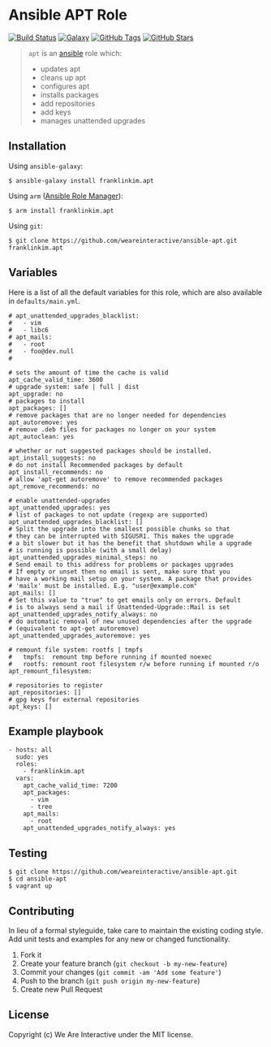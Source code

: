 # Ansible APT Role

[![Build Status](https://img.shields.io/travis/weareinteractive/ansible-apt.svg)](https://travis-ci.org/weareinteractive/ansible-apt)
[![Galaxy](http://img.shields.io/badge/galaxy-franklinkim.apt-blue.svg)](https://galaxy.ansible.com/list#/roles/1366)
[![GitHub Tags](https://img.shields.io/github/tag/weareinteractive/ansible-apt.svg)](https://github.com/weareinteractive/ansible-apt)
[![GitHub Stars](https://img.shields.io/github/stars/weareinteractive/ansible-apt.svg)](https://github.com/weareinteractive/ansible-apt)

> `apt` is an [ansible](http://www.ansible.com) role which:
>
> * updates apt
> * cleans up apt
> * configures apt
> * installs packages
> * add repositories
> * add keys
> * manages unattended upgrades

## Installation

Using `ansible-galaxy`:

```
$ ansible-galaxy install franklinkim.apt
```

Using `arm` ([Ansible Role Manager](https://github.com/mirskytech/ansible-role-manager/)):

```
$ arm install franklinkim.apt
```

Using `git`:

```
$ git clone https://github.com/weareinteractive/ansible-apt.git franklinkim.apt
```

## Variables

Here is a list of all the default variables for this role, which are also available in `defaults/main.yml`.

```
# apt_unattended_upgrades_blacklist:
#   - vim
#   - libc6
# apt_mails:
#   - root
#   - foo@dev.null
#

# sets the amount of time the cache is valid
apt_cache_valid_time: 3600
# upgrade system: safe | full | dist
apt_upgrade: no
# packages to install
apt_packages: []
# remove packages that are no longer needed for dependencies
apt_autoremove: yes
# remove .deb files for packages no longer on your system
apt_autoclean: yes

# whether or not suggested packages should be installed.
apt_install_suggests: no
# do not install Recommended packages by default
apt_install_recommends: no
# allow 'apt-get autoremove' to remove recommended packages
apt_remove_recommends: no

# enable unattended-upgrades
apt_unattended_upgrades: yes
# list of packages to not update (regexp are supported)
apt_unattended_upgrades_blacklist: []
# Split the upgrade into the smallest possible chunks so that
# they can be interrupted with SIGUSR1. This makes the upgrade
# a bit slower but it has the benefit that shutdown while a upgrade
# is running is possible (with a small delay)
apt_unattended_upgrades_minimal_steps: no
# Send email to this address for problems or packages upgrades
# If empty or unset then no email is sent, make sure that you
# have a working mail setup on your system. A package that provides
# 'mailx' must be installed. E.g. "user@example.com"
apt_mails: []
# Set this value to "true" to get emails only on errors. Default
# is to always send a mail if Unattended-Upgrade::Mail is set
apt_unattended_upgrades_notify_always: no
# do automatic removal of new unused dependencies after the upgrade
# (equivalent to apt-get autoremove)
apt_unattended_upgrades_autoremove: yes

# remount file system: rootfs | tmpfs
#   tmpfs:  remount tmp before running if mounted noexec
#   rootfs: remount root filesystem r/w before running if mounted r/o
apt_remount_filesystem:

# repositories to register
apt_repositories: []
# gpg keys for external repositories
apt_keys: []
```

## Example playbook

```
- hosts: all
  sudo: yes
  roles:
    - franklinkim.apt
  vars:
    apt_cache_valid_time: 7200
    apt_packages:
      - vim
      - tree
    apt_mails:
      - root
    apt_unattended_upgrades_notify_always: yes
```

## Testing

```
$ git clone https://github.com/weareinteractive/ansible-apt.git
$ cd ansible-apt
$ vagrant up
```

## Contributing
In lieu of a formal styleguide, take care to maintain the existing coding style. Add unit tests and examples for any new or changed functionality.

1. Fork it
2. Create your feature branch (`git checkout -b my-new-feature`)
3. Commit your changes (`git commit -am 'Add some feature'`)
4. Push to the branch (`git push origin my-new-feature`)
5. Create new Pull Request

## License
Copyright (c) We Are Interactive under the MIT license.
